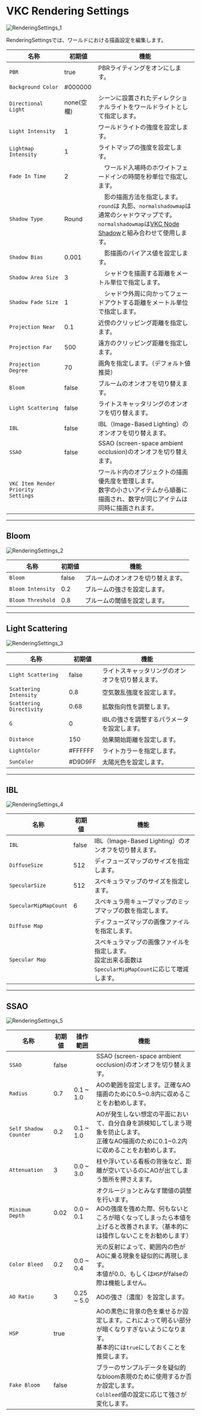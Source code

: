 # VKC Rendering Settings

![RenderingSettings_1](./img/RenderingSettings_1.jpg)

RenderingSettingsでは、ワールドにおける描画設定を編集します。

| 名称 | 初期値 | 機能 |
| ---- | ---- | ---- |
| `PBR` | true |  PBRライティングをオンにします。|
| `Background Color` | #000000 | |
| `Directional Light` | none(空欄) | シーンに設置されたディレクショナルライトをワールドライトとして指定します。 |
| `Light Intensity` | 1 | ワールドライトの強度を設定します。 |
| `Lightmap Intensity` | 1 | ライトマップの強度を設定します。 |
| `Fade In Time` | 2 |　ワールド入場時のホワイトフェードインの時間を秒単位で指定します。|
| `Shadow Type`| Round |　影の描画方法を指定します。`round`は 丸影、`normalshadowmap`は通常のシャドウマップです。<br>`normalshadowmap`は[VKC Node Shadow](../VKCComponents/VKCNodeShadow.md)と組み合わせて使用します。|
| `Shadow Bias` | 0.001 |　影描画のバイアス値を設定します。|
| `Shadow Area Size` | 3 |　シャドウを描画する距離をメートル単位で指定します。|
| `Shadow Fade Size` | 1 |　シャドウ外周に向かってフェードアウトする距離をメートル単位で指定します。 |
| `Projection Near` | 0.1 |  近傍のクリッピング距離を指定します。 |
| `Projection Far` | 500 | 遠方のクリッピング距離を指定します。  |
| `Projection Degree` | 70 | 画角を指定します。（デフォルト値推奨） |
| `Bloom` | false | ブルームのオンオフを切り替えます。 |
| `Light Scattering` | false | ライトスキャッタリングのオンオフを切り替えます。 |
| `IBL` | false | IBL（Image-Based Lighting）のオンオフを切り替えます。 |
| `SSAO` | false | SSAO (screen-space ambient occlusion)のオンオフを切り替えます。 |
| `VKC Item Render Priority Settings` | | ワールド内のオブジェクトの描画優先度を管理します。<br>数字の小さいアイテムから順番に描画され、数字が同じアイテムは同時に描画されます。 |

---

## Bloom

![RenderingSettings_2](./img/RenderingSettings_2.jpg)

|  名称 | 初期値 | 機能 |
| ---- | ---- | ---- |
| `Bloom` | false | ブルームのオンオフを切り替えます。 |
| `Bloom Intensity` | 0.2 | ブルームの強さを設定します。|
| `Bloom Threshold` | 0.8 | ブルームの閾値を設定します。 |

---

## Light Scattering

![RenderingSettings_3](./img/RenderingSettings_3.jpg)

|  名称 | 初期値 | 機能 |
| ---- | ---- | ---- |
| `Light Scattering` | false | ライトスキャッタリングのオンオフを切り替えます。 |
| `Scattering Intensity` | 0.8 | 空気散乱強度を設定します。 |
| `Scattering Directivity` | 0.68 | 拡散指向性を調整します。 |
| `G` | 0 | IBLの強さを調整するパラメータを設定します。 |
| `Distance` | 150 |効果開始距離を設定します。 |
| `LightColor` | #FFFFFF | ライトカラーを指定します。 |
| `SunColor` | #D9D9FF | 太陽光色を設定します。 |

---

## IBL

![RenderingSettings_4](./img/RenderingSettings_4.jpg)

|  名称 | 初期値 | 機能 |
| ----   | ---- | ---- |
| `IBL` | false | IBL（Image-Based Lighting）のオンオフを切り替えます。 |
| `DiffuseSize` | 512 | ディフューズマップのサイズを指定します。 |
| `SpecularSize` | 512 | スペキュラマップのサイズを指定します。 |
| `SpecularMipMapCount` | 6 | スペキュラ用キューブマップのミップマップの数を指定します。|
| `Diffuse Map` | | ディフューズマップの画像ファイルを指定します。 |
| `Specular Map` | | スペキュラマップの画像ファイルを指定します。<br> 設定出来る面数は`SpecularMipMapCount`に応じて増減します。 |

---

## SSAO

![RenderingSettings_5](./img/RenderingSettings_5.jpg)

|  名称 | 初期値 | 操作範囲 | 機能 |
| ----   | ---- | ---- | ---- |
| `SSAO` | false | | SSAO (screen-space ambient occlusion)のオンオフを切り替えます。 |
| `Radius` | 0.7 | 0.1 ~ 1.0 | AOの範囲を設定します。正確なAO描画のために0.5~0.8内に収めることをお勧めします。 |
| `Self Shadow Counter` | 0.2 | 0.1 ~ 1.0 | AOが発生しない想定の平面において、自分自身を誤検知してしまう現象を防止します。<br>正確なAO描画のために0.1~0.2内に収めることをお勧めします。 |
| `Attenuation` | 3 | 0.0 ~ 3.0 | 柱や浮いている看板の背後など、距離が空いているのにAOが出てしまう箇所を押さえます。 |
| `Minimum Depth` | 0.02 | 0.0 ~ 0.1 |オクルージョンとみなす閾値の調整を行います。<br> AOの強度を強めた際、何もないところが暗くなってしまったら本値を上げると改善されます。（基本的には操作しないことをお勧めします） |
| `Color Bleed` | 0.2 |  0.0 ~ 0.4 | 光の反射によって、範囲内の色がAOに乗る現象を疑似的に再現します。<br> 本値が0.0、もしくは`HSP`がfalseの際は機能しません。 |
| `AO Ratio` | 3 | 0.25 ~ 5.0 | AOの強さ（濃度）を設定します。 |
| `HSP` | true | | AOの黒色に背景の色を乗せるか設定します。これによって明るい部分が暗くなりすぎないようになります。<br> 基本的には`true`にしておくことを推奨します。 |
| `Fake Bloom` | false | | ブラーのサンプルデータを疑似的なbloom表現のために使用するか否か設定します。<br> `Colbleed`値の設定に応じて強さが変化します。 |
